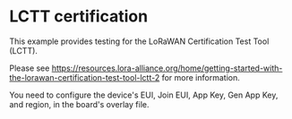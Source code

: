 # LCTT certification

This example provides testing for the LoRaWAN Certification Test Tool (LCTT).

Please see <https://resources.lora-alliance.org/home/getting-started-with-the-lorawan-certification-test-tool-lctt-2> for more information.

You need to configure the device's EUI, Join EUI, App Key, Gen App Key, and region, in the board's overlay file.
